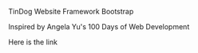TinDog Website
Framework
Bootstrap

Inspired by Angela Yu's 100 Days of Web Development


Here is the link

